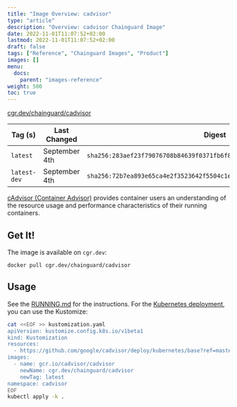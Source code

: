 ```yaml
---
title: "Image Overview: cadvisor"
type: "article"
description: "Overview: cadvisor Chainguard Image"
date: 2022-11-01T11:07:52+02:00
lastmod: 2022-11-01T11:07:52+02:00
draft: false
tags: ["Reference", "Chainguard Images", "Product"]
images: []
menu:
  docs:
    parent: "images-reference"
weight: 500
toc: true
---
```


[cgr.dev/chainguard/cadvisor](https://github.com/chainguard-images/images/tree/main/images/cadvisor)

| Tag (s)       | Last Changed  | Digest                                                                    |
|---------------|---------------|---------------------------------------------------------------------------|
|  `latest`     | September 4th | `sha256:283aef23f79076708b84639f0371fb6f8b88c7ee0619242db919d1287e026974` |
|  `latest-dev` | September 4th | `sha256:72b7ea893e65ca4e2f3523642f5504c1e5be57f23406a44d0fa4316f14aa8ca9` |



[cAdvisor (Container Advisor)](https://github.com/google/cadvisor) provides container users an understanding of the resource usage and performance characteristics of their running containers.

## Get It!

The image is available on `cgr.dev`:

```
docker pull cgr.dev/chainguard/cadvisor
```

## Usage

See the [RUNNING.md](https://github.com/google/cadvisor/blob/master/docs/running.md) for the instructions. For the [Kubernetes deployment](https://github.com/google/cadvisor/tree/master/deploy/kubernetes), you can use the Kustomize:

```bash
cat <<EOF >> kustomization.yaml
apiVersion: kustomize.config.k8s.io/v1beta1
kind: Kustomization
resources:
  - https://github.com/google/cadvisor/deploy/kubernetes/base?ref=master
images:
  - name: gcr.io/cadvisor/cadvisor
    newName: cgr.dev/chainguard/cadvisor
    newTag: latest
namespace: cadvisor
EOF
kubectl apply -k .
```

